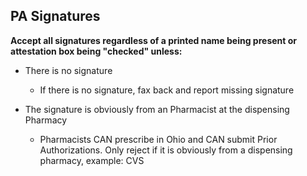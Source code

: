## PA Signatures

**Accept all signatures regardless of a printed name being present or attestation box being "checked" unless:**

- There is no signature
    - If there is no signature, fax back and report missing signature
 
- The signature is obviously from an Pharmacist at the dispensing Pharmacy
    - Pharmacists CAN prescribe in Ohio and CAN submit Prior Authorizations. Only reject if it is obviously from a dispensing pharmacy, example: CVS



